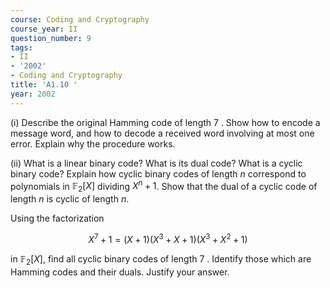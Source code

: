 ```yaml
---
course: Coding and Cryptography
course_year: II
question_number: 9
tags:
- II
- '2002'
- Coding and Cryptography
title: 'A1.10 '
year: 2002
---
```



(i) Describe the original Hamming code of length 7 . Show how to encode a message word, and how to decode a received word involving at most one error. Explain why the procedure works.

(ii) What is a linear binary code? What is its dual code? What is a cyclic binary code? Explain how cyclic binary codes of length $n$ correspond to polynomials in $\mathbb{F}_{2}[X]$ dividing $X^{n}+1$. Show that the dual of a cyclic code of length $n$ is cyclic of length $n$.

Using the factorization

$$X^{7}+1=(X+1)\left(X^{3}+X+1\right)\left(X^{3}+X^{2}+1\right)$$

in $\mathbb{F}_{2}[X]$, find all cyclic binary codes of length 7 . Identify those which are Hamming codes and their duals. Justify your answer.